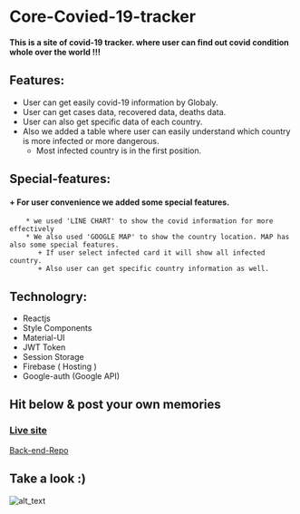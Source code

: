 # Core-Covied-19-tracker
#### This is a site of covid-19 tracker. where user can find out covid condition whole over the world !!!

## Features:
+ User can get easily covid-19 information by Globaly.
+ User can get cases data, recovered data, deaths data.
+ User can also get specific data of each country.
+ Also we added a  table where user can easily understand which country is more infected or more dangerous.
    * Most infected country is in the first position.

## Special-features: 
#### + For user convenience we added some special features. 
        * we used 'LINE CHART' to show the covid information for more effectively
        * We also used 'GOOGLE MAP' to show the country location. MAP has also some special features.
           + If user select infected card it will show all infected country.
           + Also user can get specific country information as well.

## Technologry: 
+ Reactjs
+ Style Components
+ Material-UI
+ JWT Token
+ Session Storage
+ Firebase ( Hosting )
+ Google-auth (Google API)

##  Hit below & post your own memories
### [Live site](https://memories-e2c87.web.app/)

[Back-end-Repo](https://github.com/raihanwebmaster/MERN-Project---server)

## Take a look :)
![alt_text](images/download.png)
